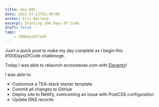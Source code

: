 ```yaml
---
title: Day 001
date: 2021-07-22T23:30:00
author: Eric Wallace
excerpt: Starting 100 Days Of Code
draft: false
tags:
    - 100DaysOfCode
---
```


Jusrt a quick post to make my day complete as I begin this #100DaysOfCode challenege.

Today I was able to relaunch ecrosstexas.com with [Eleventy](https://www.11ty.dev)!

I was able to:

- Customize a TEA-stack starter template
- Commit all changes to GitHub
- Deploy site to Netlify, overcoming an issue with PostCSS configuration
- Update DNS records
